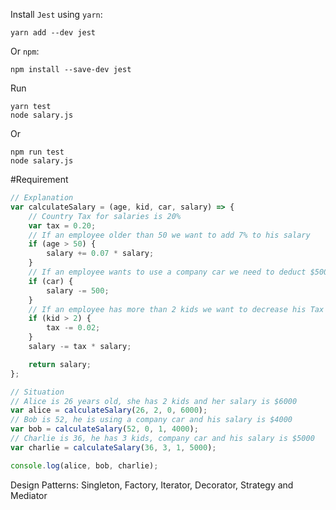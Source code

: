 Install `Jest` using `yarn`:

    yarn add --dev jest

Or `npm`:

    npm install --save-dev jest
    
Run

    yarn test
    node salary.js
Or

    npm run test
    node salary.js
    
#Requirement
```javascript
// Explanation
var calculateSalary = (age, kid, car, salary) => {
    // Country Tax for salaries is 20%
    var tax = 0.20;
    // If an employee older than 50 we want to add 7% to his salary
    if (age > 50) {
        salary += 0.07 * salary;
    }
    // If an employee wants to use a company car we need to deduct $500
    if (car) {
        salary -= 500;
    }
    // If an employee has more than 2 kids we want to decrease his Tax by 2%
    if (kid > 2) {
        tax -= 0.02;
    }
    salary -= tax * salary;

    return salary;
};

// Situation
// Alice is 26 years old, she has 2 kids and her salary is $6000
var alice = calculateSalary(26, 2, 0, 6000);
// Bob is 52, he is using a company car and his salary is $4000
var bob = calculateSalary(52, 0, 1, 4000);
// Charlie is 36, he has 3 kids, company car and his salary is $5000
var charlie = calculateSalary(36, 3, 1, 5000);

console.log(alice, bob, charlie);
```

Design Patterns: Singleton, Factory, Iterator, Decorator, Strategy and Mediator
